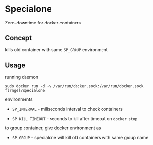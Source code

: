 # Specialone

Zero-downtime for docker containers.

## Concept

kills old container with same `SP_GROUP` environment

## Usage

running daemon

`sudo docker run -d -v /var/run/docker.sock:/var/run/docker.sock flrngel/specialone`

environments

- `SP_INTERVAL` - miliseconds interval to check containers

- `SP_KILL_TIMEOUT` - seconds to kill after timeout on `docker stop`

to group container, give docker environment as

- `SP_GROUP` - specialone will kill old containers with same group name
